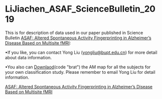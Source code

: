 # LiJiachen_ASAF_ScienceBulletin_2019
This is for description of data used in our paper published in Science Bulletin [ASAF: Altered Spontaneous Activity Fingerprinting in Alzheimer’s Disease Based on Multisite fMRI](https://www.sciencedirect.com/science/article/pii/S2095927319302683):

•If you like, you can contact Yong Liu (yongliu@bupt.edu.cn) for more detail about data information.

•You also can [Downlaod](https://pan.baidu.com/s/1s1OyYTqPKrvufP9az8dyOw)(code "brat") the AM map  for all the subjects for your own classification study. Please remember to email Yong Liu for detail information.

[ASAF: Altered Spontaneous Activity Fingerprinting in Alzheimer’s Disease Based on Multisite fMRI](https://www.sciencedirect.com/science/article/pii/S2095927319302683)
